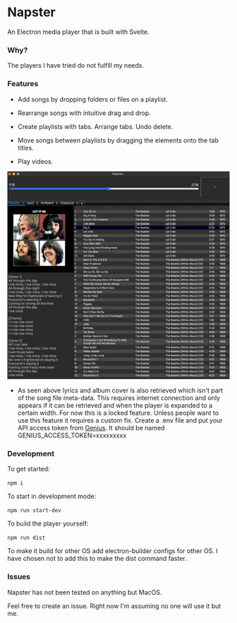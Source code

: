 # Napster

An Electron media player that is built with Svelte.

### Why?

The players I have tried do not fulfill my needs. 

### Features

* Add songs by dropping folders or files on a playlist.

* Rearrange songs with intuitive drag and drop. 

* Create playlists with tabs. Arrange tabs. Undo delete. 

* Move songs between playlists by dragging the elements onto the tab titles. 

* Play videos. 

![Napster Screenshot](./dev/Screenshot.png)

* As seen above lyrics and album cover is also retrieved which isn't part of the song file meta-data. This requires internet connection and only appears if it can be retrieved and when the player is expanded to a certain width. For now this is a locked feature. Unless people want to use this feature it requires a custom fix. Create a .env file and put your API access token from [Genius](https://docs.genius.com/). It should be named GENIUS_ACCESS_TOKEN=xxxxxxxxx

### Development

To get started: 

`npm i `

To start in development mode:

`npm run start-dev`

To build the player yourself:

`npm run dist`

To make it build for other OS add electron-builder configs for other OS. I have chosen not to add this to make the dist command faster. 

### Issues

Napster has not been tested on anything but MacOS. 

Feel free to create an issue. Right now I'm assuming no one will use it but me.
